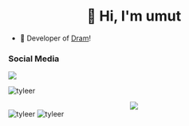 <h1 align="center">👋 Hi, I'm umut</h1>

- 🔭 Developer of [Dram](https://bit.ly/36bcVLc)!

<h3>Social Media</h3>
<p align="left">
  <a href="https://discord.com/users/423918142385815552" target"blank_"><img src="https://img.shields.io/badge/discord%20-7289DA.svg?&style=for-the-badge&logo=discord&logoColor=white"></a> <p align="left"> <img src="https://komarev.com/ghpvc/?username=tyleer&label=Profile%20views&color=a36fe2&style=plastic" alt="tyleer" /> </p>

<p>
  <div align="center">
    <a href="https://discord.com/users/730448609790787585" title="Discord Profile"><img src="https://lanyard-profile-readme.vercel.app/api/730448609790787585/?theme=light&bg=809ecf&animated=true&hideDiscrim=true&borderRadius=30px"></a>
</div>
<img src="https://github-readme-stats.vercel.app/api?username=tyleer&show_icons=true&theme=dracula&locale=tr" alt="tyleer" />
<img src="https://github-readme-stats.vercel.app/api/top-langs?username=tyleer&show_icons=true&theme=dracula&locale=en&layout=compact" alt="tyleer" />
</p>
